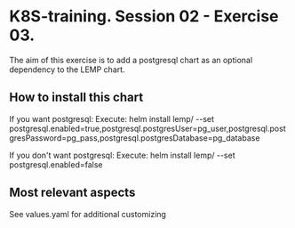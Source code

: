# K8S-training. Session 02 - Exercise 03.

The aim of this exercise is to add a postgresql chart as an optional dependency to the LEMP chart.

## How to install this chart

If you want postgresql:
Execute:  helm install lemp/ --set postgresql.enabled=true,postgresql.postgresUser=pg_user,postgresql.postgresPassword=pg_pass,postgresql.postgresDatabase=pg_database

If you don't want postgresql:
Execute:  helm install lemp/ --set postgresql.enabled=false

## Most relevant aspects

See values.yaml for additional customizing 
